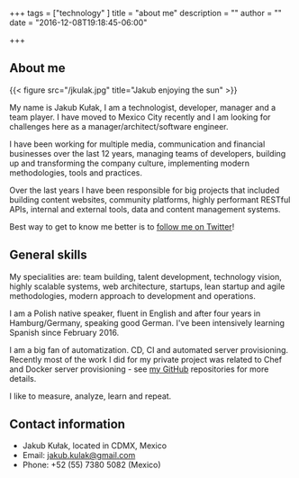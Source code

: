 +++
tags = ["technology"
]
title = "about me"
description = ""
author = ""
date = "2016-12-08T19:18:45-06:00"

+++

## About me

{{< figure src="/jkulak.jpg" title="Jakub enjoying the sun" >}}

My name is Jakub Kułak, I am a technologist, developer, manager and a team player. I have moved to Mexico City recently and I am looking for challenges here as a manager/architect/software engineer.

I have been working for multiple media, communication and financial businesses over the last 12 years, managing teams of developers, building up and transforming the company culture, implementing modern methodologies, tools and practices.

Over the last years I have been responsible for big projects that included building content websites, community platforms, highly performant RESTful APIs, internal and external tools, data and content management systems.

Best way to get to know me better is to [follow me on Twitter](https://twitter.com/jakub_kulak)!

## General skills

My specialities are: team building, talent development, technology vision, highly scalable systems, web architecture, startups, lean startup and agile methodologies, modern approach to development and operations.

I am a Polish native speaker, fluent in English and after four years in Hamburg/Germany, speaking good German. I've been intensively learning Spanish since February 2016.

I am a big fan of automatization. CD, CI and automated server provisioning. Recently most of the work I did for my private project was related to Chef and Docker server provisioning - see [my GitHub](https://github.com/jkulak) repositories for more details.

I like to measure, analyze, learn and repeat.

## Contact information

* Jakub Kułak, located in CDMX, Mexico
* Email: jakub.kulak@gmail.com
* Phone: +52 (55) 7380 5082 (Mexico)
